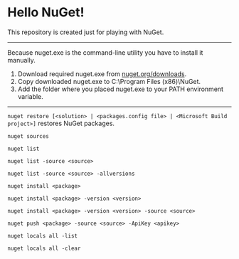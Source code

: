 # Hello NuGet!

This repository is created just for playing with NuGet.

***

Because nuget.exe is the command-line utility you have to install it manually.

1. Download required nuget.exe from [nuget.org/downloads](https://nuget.org/downloads).
2. Copy downloaded nuget.exe to C:\Program Files (x86)\NuGet.
3. Add the folder where you placed nuget.exe to your PATH environment variable.

***

`nuget restore [<solution> | <packages.config file> | <Microsoft Build project>]` restores NuGet packages.

`nuget sources`

`nuget list`

`nuget list -source <source>`

`nuget list -source <source> -allversions`

`nuget install <package>`

`nuget install <package> -version <version>`

`nuget install <package> -version <version> -source <source>`

`nuget push <package> -source <source> -ApiKey <apikey>`

`nuget locals all -list`

`nuget locals all -clear`
